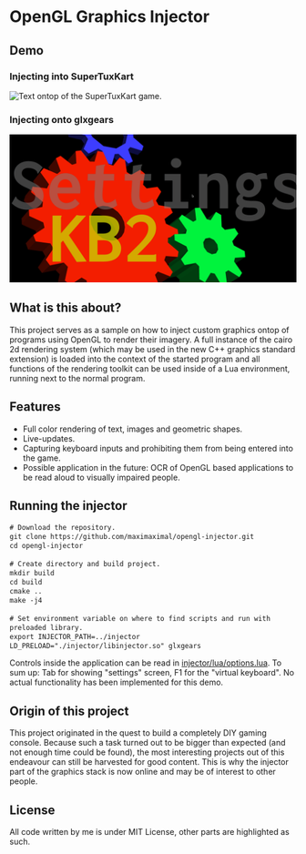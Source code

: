 # OpenGL Graphics Injector

## Demo

### Injecting into SuperTuxKart

![Text ontop of the SuperTuxKart game.](demo-supertuxkart.png)

### Injecting onto glxgears

![Text ontop of the GLXGears application.](demo-glxgears.png)

## What is this about?

This project serves as a sample on how to inject custom graphics ontop of
programs using OpenGL to render their imagery. A full instance of the cairo 2d rendering
system (which may be used in the new C++ graphics standard extension) is loaded
into the context of the started program and all functions of the rendering toolkit
can be used inside of a Lua environment, running next to the normal program.

## Features

  - Full color rendering of text, images and geometric shapes.
  - Live-updates.
  - Capturing keyboard inputs and prohibiting them from being entered into the game.
  - Possible application in the future: OCR of OpenGL based applications to be read aloud to visually impaired people.

## Running the injector

    # Download the repository.
    git clone https://github.com/maximaximal/opengl-injector.git
	cd opengl-injector
	
	# Create directory and build project.
	mkdir build
	cd build
	cmake ..
	make -j4
	
	# Set environment variable on where to find scripts and run with preloaded library.
	export INJECTOR_PATH=../injector
	LD_PRELOAD="./injector/libinjector.so" glxgears

Controls inside the application can be read in [injector/lua/options.lua](./injector/lua/options.lua).
To sum up: Tab for showing "settings" screen, F1 for the "virtual keyboard". No actual functionality has
been implemented for this demo.

## Origin of this project

This project originated in the quest to build a completely DIY gaming console. 
Because such a task turned out to be bigger than expected (and not enough
time could be found), the most interesting projects out of this endeavour 
can still be harvested for good content. This is why the injector part of the 
graphics stack is now online and may be of interest to other people.

## License

All code written by me is under MIT License, other parts are highlighted as such.
